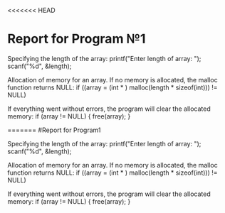 <<<<<<< HEAD
# Report for Program №1

Specifying the length of the array:
printf("Enter length of array: ");
scanf("%d", &length);

Allocation of memory for an array. If no memory is allocated, the malloc function returns NULL:
if ((array = (int * ) malloc(length * sizeof(int))) != NULL)

If everything went without errors, the program will clear the allocated memory:
if (array != NULL)
{
free(array);
}

=======
#Report for Program1

Specifying the length of the array:
printf("Enter length of array: ");
scanf("%d", &length);

Allocation of memory for an array. If no memory is allocated, the malloc function returns NULL:
if ((array = (int * ) malloc(length * sizeof(int))) != NULL)

If everything went without errors, the program will clear the allocated memory:
if (array != NULL)
{
free(array);
}

